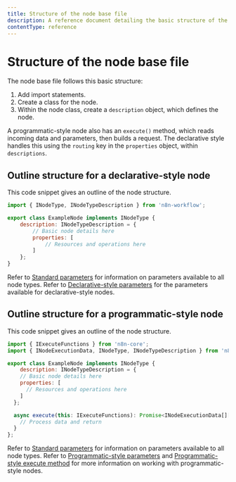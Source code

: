 ```yaml
---
title: Structure of the node base file
description: A reference document detailing the basic structure of the node base file.
contentType: reference
---
```


# Structure of the node base file

The node base file follows this basic structure:

1. Add import statements.
2. Create a class for the node.
3. Within the node class, create a `description` object, which defines the node.

A programmatic-style node also has an `execute()` method, which reads incoming data and parameters, then builds a request. The declarative style handles this using the `routing` key in the `properties` object, within `descriptions`.

## Outline structure for a declarative-style node

This code snippet gives an outline of the node structure. 

```js
import { INodeType, INodeTypeDescription } from 'n8n-workflow';

export class ExampleNode implements INodeType {
	description: INodeTypeDescription = {
		// Basic node details here
		properties: [
			// Resources and operations here
		]
	};
}
```
Refer to [Standard parameters](/integrations/creating-nodes/build/reference/node-base-files/standard-parameters/) for information on parameters available to all node types. Refer to [Declarative-style parameters](/integrations/creating-nodes/build/reference/node-base-files/declarative-style-parameters/) for the parameters available for declarative-style nodes.

## Outline structure for a programmatic-style node

This code snippet gives an outline of the node structure. 

```js
import { IExecuteFunctions } from 'n8n-core';
import { INodeExecutionData, INodeType, INodeTypeDescription } from 'n8n-workflow';

export class ExampleNode implements INodeType {
	description: INodeTypeDescription = {
    // Basic node details here
    properties: [
      // Resources and operations here
    ]
  };

  async execute(this: IExecuteFunctions): Promise<INodeExecutionData[][]> {
    // Process data and return
  }
};
```

Refer to [Standard parameters](/integrations/creating-nodes/build/reference/node-base-files/standard-parameters/) for information on parameters available to all node types. Refer to [Programmatic-style parameters](/integrations/creating-nodes/build/reference/node-base-files/programmatic-style-parameters/) and [Programmatic-style execute method](/integrations/creating-nodes/build/reference/node-base-files/programmatic-style-execute-method/) for more information on working with programmatic-style nodes.